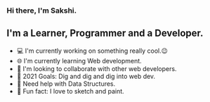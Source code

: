 ### Hi there, I'm Sakshi.

## I'm a Learner, Programmer and a Developer.
- 💻 I'm currently working on something really cool.😉
- 🌐 I'm currently learning Web development.
- 🤝 I'm looking to collaborate with other web developers.
- 🎯 2021 Goals: Dig and dig and dig into web dev.
- 🥺 Need help with Data Structures.
- 🎨 Fun fact: I love to sketch and paint. 

